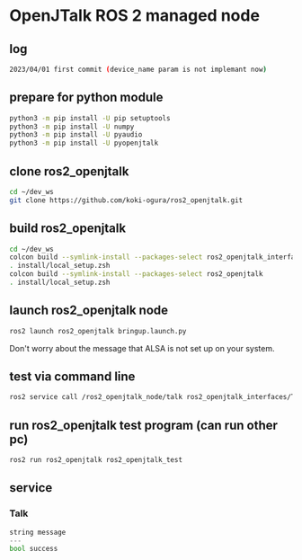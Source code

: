 # OpenJTalk ROS 2 managed node

## log
```.sh
2023/04/01 first commit (device_name param is not implemant now)
```

## prepare for python module
```.sh
python3 -m pip install -U pip setuptools
python3 -m pip install -U numpy
python3 -m pip install -U pyaudio
python3 -m pip install -U pyopenjtalk
```

## clone ros2_openjtalk
```.sh
cd ~/dev_ws
git clone https://github.com/koki-ogura/ros2_openjtalk.git
```

## build ros2_openjtalk
```.sh
cd ~/dev_ws
colcon build --symlink-install --packages-select ros2_openjtalk_interfaces
. install/local_setup.zsh
colcon build --symlink-install --packages-select ros2_openjtalk
. install/local_setup.zsh
```

## launch ros2_openjtalk node
```.sh
ros2 launch ros2_openjtalk bringup.launch.py
```
Don't worry about the message that ALSA is not set up on your system.

## test via command line
```.sh
ros2 service call /ros2_openjtalk_node/talk ros2_openjtalk_interfaces/Talk '{message: こんにちは世界}'
```

## run ros2_openjtalk test program (can run other pc)
```.sh
ros2 run ros2_openjtalk ros2_openjtalk_test
```

## service
### Talk
```.py
string message
---
bool success
```
